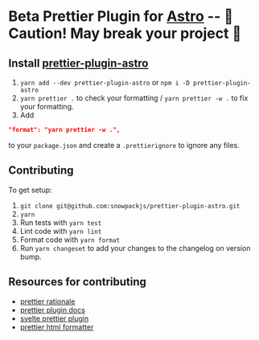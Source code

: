 # Beta Prettier Plugin for [Astro](https://github.com/snowpackjs/astro) -- 🚧 Caution! May break your project 🚧

## Install [prettier-plugin-astro](https://www.npmjs.com/package/prettier-plugin-astro)

1. `yarn add --dev prettier-plugin-astro` or `npm i -D prettier-plugin-astro`
1. `yarn prettier .` to check your formatting / `yarn prettier -w .` to fix your formatting.
1. Add

```json
"format": "yarn prettier -w .",
```

to your `package.json` and create a `.prettierignore` to ignore any files.

## Contributing

To get setup:

1. `git clone git@github.com:snowpackjs/prettier-plugin-astro.git`
1. `yarn`
1. Run tests with `yarn test`
1. Lint code with `yarn lint`
1. Format code with `yarn format`
1. Run `yarn changeset` to add your changes to the changelog on version bump.

## Resources for contributing

- [prettier rationale](https://prettier.io/docs/en/rationale.html)
- [prettier plugin docs](https://prettier.io/docs/en/plugins.html)
- [svelte prettier plugin](https://github.com/sveltejs/prettier-plugin-svelte)
- [prettier html formatter](https://github.com/prettier/prettier/tree/main/src/language-html)
